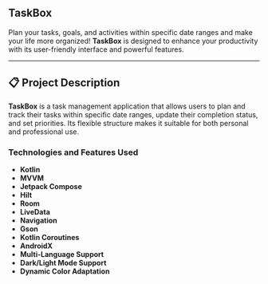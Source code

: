 ## **TaskBox**  

Plan your tasks, goals, and activities within specific date ranges and make your life more organized! **TaskBox** is designed to enhance your productivity with its user-friendly interface and powerful features.  

---

## 📋 **Project Description**  
**TaskBox** is a task management application that allows users to plan and track their tasks within specific date ranges, update their completion status, and set priorities. Its flexible structure makes it suitable for both personal and professional use.  

### **Technologies and Features Used**  
- **Kotlin**  
- **MVVM**  
- **Jetpack Compose**  
- **Hilt**  
- **Room**  
- **LiveData**  
- **Navigation**  
- **Gson**  
- **Kotlin Coroutines**  
- **AndroidX**  
- **Multi-Language Support**  
- **Dark/Light Mode Support**  
- **Dynamic Color Adaptation**

